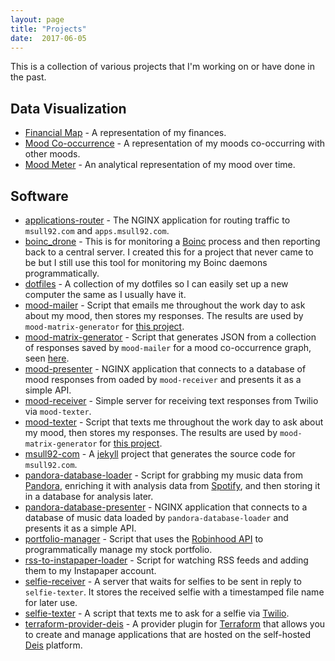 ```yaml
---
layout: page
title: "Projects"
date:  2017-06-05
---
```


This is a collection of various projects that I'm working on or have done in the past.

## Data Visualization

<ul class='projects'>
  <li class='project-listing'>
    <a class='title' href='financial_map'>Financial Map</a> - A representation of my finances.
  </li>
  <li class='project-listing'>
    <a class='title' href='mood_co-occurrence'>Mood Co-occurrence</a> - A representation of my moods co-occurring with other moods.
  </li>
  <li class='project-listing'>
    <a class='title' href='mood_meter'>Mood Meter</a> - An analytical representation of my mood over time.
  </li>
</ul>

## Software

<ul class='projects'>
  <li class='project-listing'>
    <a class='title' href='https://github.com/msull92/applications-router'>applications-router</a> - The NGINX application for routing traffic to <code>msull92.com</code> and <code>apps.msull92.com</code>.
  </li>
  <li class='project-listing'>
    <a class='title' href='https://github.com/msull92/boinc_drone'>boinc_drone</a> - This is for monitoring a <a href="https://boinc.berkeley.edu/">Boinc</a> process and then reporting back to a central server. I created this for a project that never came to be but I still use this tool for monitoring my Boinc daemons programmatically.
  </li>
  <li class='project-listing'>
    <a class='title' href='https://github.com/msull92/dotfiles'>dotfiles</a> - A collection of my dotfiles so I can easily set up a new computer the same as I usually have it.
  </li>
  <li class='project-listing'>
    <a class='title' href='https://github.com/msull92/mood-mailer'>mood-mailer</a> - Script that emails me throughout the work day to ask about my mood, then stores my responses. The results are used by <code>mood-matrix-generator</code> for <a href="/projects/mood_co-occurrence/">this project</a>.
  </li>
  <li class='project-listing'>
    <a class='title' href='https://github.com/msull92/mood-matrix-generator'>mood-matrix-generator</a> - Script that generates JSON from a collection of responses saved by <code>mood-mailer</code> for a mood co-occurrence graph, seen <a href="/projects/mood_co-occurrence/">here</a>.
  </li>
  <li class='project-listing'>
    <a class='title' href='https://github.com/msull92/mood-presenter'>mood-presenter</a> - NGINX application that connects to a database of mood responses from oaded by <code>mood-receiver</code> and presents it as a simple API.
  </li>
  <li class='project-listing'>
    <a class='title' href='https://github.com/msull92/mood-receiver'>mood-receiver</a> - Simple server for receiving text responses from Twilio via <code>mood-texter</code>.
  </li>
  <li class='project-listing'>
    <a class='title' href='https://github.com/msull92/mood-texter'>mood-texter</a> - Script that texts me throughout the work day to ask about my mood, then stores my responses. The results are used by <code>mood-matrix-generator</code> for <a href="/projects/mood_co-occurrence/">this project</a>.
  </li>
  <li class='project-listing'>
    <a class='title' href='https://github.com/msull92/msull92-com'>msull92-com</a> - A <a href="https://jekyllrb.com/">jekyll</a> project that generates the source code for <code>msull92.com</code>.
  </li>
  <li class='project-listing'>
    <a class='title' href='https://github.com/msull92/pandora-database-loader'>pandora-database-loader</a> - Script for grabbing my music data from <a href="https://www.pandora.com/">Pandora</a>, enriching it with analysis data from <a href="https://www.spotify.com/">Spotify</a>, and then storing it in a database for analysis later.
  </li>
  <li class='project-listing'>
    <a class='title' href='https://github.com/msull92/pandora-database-presenter'>pandora-database-presenter</a> - NGINX application that connects to a database of music data loaded by <code>pandora-database-loader</code> and presents it as a simple API.
  </li>
  <li class='project-listing'>
    <a class='title' href='https://github.com/msull92/portfolio-manager'>portfolio-manager</a> - Script that uses the <a href="https://github.com/sanko/Robinhood">Robinhood API</a> to programmatically manage my stock portfolio.
  </li>
  <li class='project-listing'>
    <a class='title' href='https://github.com/msull92/rss-to-instapaper-loader'>rss-to-instapaper-loader</a> - Script for watching RSS feeds and adding them to my Instapaper account.
  </li>
  <li class='project-listing'>
    <a class='title' href='https://github.com/msull92/selfie-receiver'>selfie-receiver</a> - A server that waits for selfies to be sent in reply to <code>selfie-texter</code>. It stores the received selfie with a timestamped file name for later use.
  </li>
  <li class='project-listing'>
    <a class='title' href='https://github.com/msull92/selfie-texter'>selfie-texter</a> - A script that texts me to ask for a selfie via <a href="">Twilio</a>.
  </li>
  <li class='project-listing'>
    <a class='title' href='https://github.com/msull92/terraform-provider-deis'>terraform-provider-deis</a> - A provider plugin for <a href="https://www.terraform.io/">Terraform</a> that allows you to create and manage applications that are hosted on the self-hosted <a href="https://deis.io/">Deis</a> platform.
  </li>
</ul>
